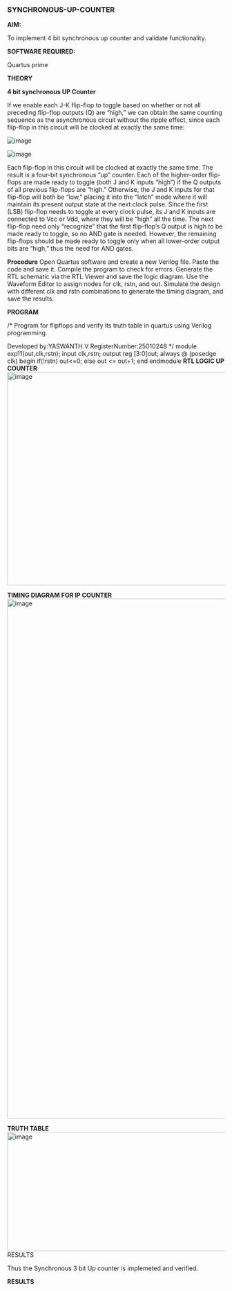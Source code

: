 ### SYNCHRONOUS-UP-COUNTER

**AIM:**

To implement 4 bit synchronous up counter and validate functionality.

**SOFTWARE REQUIRED:**

Quartus prime

**THEORY**

**4 bit synchronous UP Counter**

If we enable each J-K flip-flop to toggle based on whether or not all preceding flip-flop outputs (Q) are “high,” we can obtain the same counting sequence as the asynchronous circuit without the ripple effect, since each flip-flop in this circuit will be clocked at exactly the same time:

![image](https://github.com/naavaneetha/SYNCHRONOUS-UP-COUNTER/assets/154305477/d5db3fa0-e413-404c-b80e-b2f39d82e7e8)


![image](https://github.com/naavaneetha/SYNCHRONOUS-UP-COUNTER/assets/154305477/52cb61eb-d04b-442d-810c-31185a68410b)

Each flip-flop in this circuit will be clocked at exactly the same time.
The result is a four-bit synchronous “up” counter. Each of the higher-order flip-flops are made ready to toggle (both J and K inputs “high”) if the Q outputs of all previous flip-flops are “high.”
Otherwise, the J and K inputs for that flip-flop will both be “low,” placing it into the “latch” mode where it will maintain its present output state at the next clock pulse.
Since the first (LSB) flip-flop needs to toggle at every clock pulse, its J and K inputs are connected to Vcc or Vdd, where they will be “high” all the time.
The next flip-flop need only “recognize” that the first flip-flop’s Q output is high to be made ready to toggle, so no AND gate is needed.
However, the remaining flip-flops should be made ready to toggle only when all lower-order output bits are “high,” thus the need for AND gates.

**Procedure**
Open Quartus software and create a new Verilog file. Paste the code and save it.
Compile the program to check for errors.
Generate the RTL schematic via the RTL Viewer and save the logic diagram.
Use the Waveform Editor to assign nodes for clk, rstn, and out.
Simulate the design with different clk and rstn combinations to generate the timing diagram, and save the results.

**PROGRAM**

/* Program for flipflops and verify its truth table in quartus using Verilog programming. 

Developed by:YASWANTH.V RegisterNumber:25010248
*/
module exp11(out,clk,rstn);
input clk,rstn;
output reg [3:0]out;
always @ (posedge clk)
begin
	if(!rstn)
		out<=0;
	else
		out <= out+1;
end
endmodule
**RTL LOGIC UP COUNTER**
<img width="1127" height="493" alt="image" src="https://github.com/user-attachments/assets/240fbd3c-dd50-465a-b2fd-0100e3257070" />

**TIMING DIAGRAM FOR IP COUNTER**
<img width="1921" height="1201" alt="image" src="https://github.com/user-attachments/assets/a70ed5db-61d3-4f7d-b9d9-2f91a73f5422" />

**TRUTH TABLE**
<img width="544" height="275" alt="image" src="https://github.com/user-attachments/assets/5fe6bf55-550b-419a-adff-051b310bbb9e" />
RESULTS

Thus the Synchronous 3 bit Up counter is implemeted and verified.


**RESULTS**
